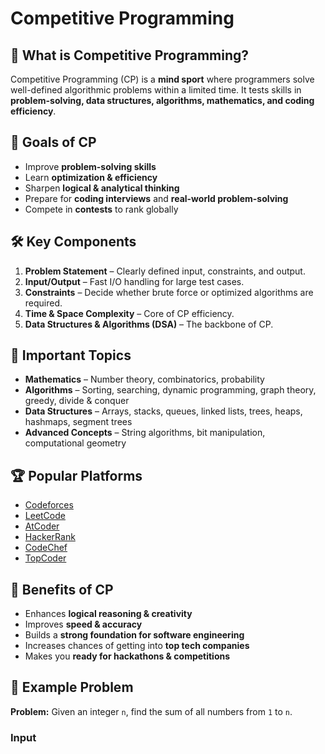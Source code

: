 # Competitive Programming

## 📌 What is Competitive Programming?
Competitive Programming (CP) is a **mind sport** where programmers solve well-defined algorithmic problems within a limited time. It tests skills in **problem-solving, data structures, algorithms, mathematics, and coding efficiency**.

## 🎯 Goals of CP
- Improve **problem-solving skills**  
- Learn **optimization & efficiency**  
- Sharpen **logical & analytical thinking**  
- Prepare for **coding interviews** and **real-world problem-solving**  
- Compete in **contests** to rank globally  

## 🛠️ Key Components
1. **Problem Statement** – Clearly defined input, constraints, and output.  
2. **Input/Output** – Fast I/O handling for large test cases.  
3. **Constraints** – Decide whether brute force or optimized algorithms are required.  
4. **Time & Space Complexity** – Core of CP efficiency.  
5. **Data Structures & Algorithms (DSA)** – The backbone of CP.

## 🔑 Important Topics
- **Mathematics** – Number theory, combinatorics, probability  
- **Algorithms** – Sorting, searching, dynamic programming, graph theory, greedy, divide & conquer  
- **Data Structures** – Arrays, stacks, queues, linked lists, trees, heaps, hashmaps, segment trees  
- **Advanced Concepts** – String algorithms, bit manipulation, computational geometry  

## 🏆 Popular Platforms
- [Codeforces](https://codeforces.com/)  
- [LeetCode](https://leetcode.com/)  
- [AtCoder](https://atcoder.jp/)  
- [HackerRank](https://www.hackerrank.com/)  
- [CodeChef](https://www.codechef.com/)  
- [TopCoder](https://www.topcoder.com/)  

## 🚀 Benefits of CP
- Enhances **logical reasoning & creativity**  
- Improves **speed & accuracy**  
- Builds a **strong foundation for software engineering**  
- Increases chances of getting into **top tech companies**  
- Makes you **ready for hackathons & competitions**  

## 📝 Example Problem
**Problem:** Given an integer `n`, find the sum of all numbers from `1` to `n`.

### Input
